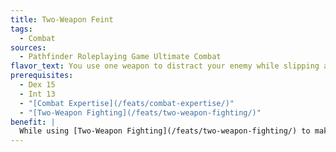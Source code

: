 ```yaml
---
title: Two-Weapon Feint
tags:
  - Combat
sources:
  - Pathfinder Roleplaying Game Ultimate Combat
flavor_text: You use one weapon to distract your enemy while slipping another past his defenses.
prerequisites:
  - Dex 15
  - Int 13
  - "[Combat Expertise](/feats/combat-expertise/)"
  - "[Two-Weapon Fighting](/feats/two-weapon-fighting/)"
benefit: |
  While using [Two-Weapon Fighting](/feats/two-weapon-fighting/) to make melee attacks, you can forgo your first primary-hand melee attack to make a [Bluff](/skills/bluff/) check to feint an opponent.
---
```


